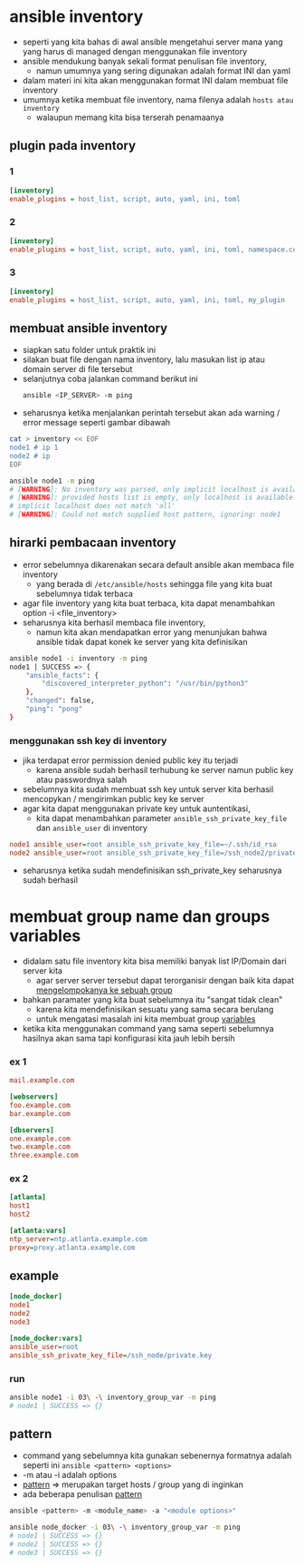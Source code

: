 # ansible inventory
- seperti yang kita bahas di awal ansible mengetahui server mana yang yang harus di managed dengan menggunakan file inventory
- ansible mendukung banyak sekali format penulisan file inventory,
  - namun umumnya yang sering digunakan adalah format INI dan yaml
- dalam materi ini kita akan menggunakan format INI dalam membuat file inventory
- umumnya ketika membuat file inventory, nama filenya adalah ```hosts atau inventory```
  - walaupun memang kita bisa terserah penamaanya

## plugin pada inventory
### 1
```INI
[inventory]
enable_plugins = host_list, script, auto, yaml, ini, toml
```

### 2
```INI
[inventory]
enable_plugins = host_list, script, auto, yaml, ini, toml, namespace.collection_name.inventory_plugin_name
```

### 3
```INI
[inventory]
enable_plugins = host_list, script, auto, yaml, ini, toml, my_plugin
```

## membuat ansible inventory
- siapkan satu folder untuk praktik ini
- silakan buat file dengan nama inventory, lalu masukan list ip atau domain server di file tersebut
- selanjutnya coba jalankan command berikut ini
  ```bash
  ansible <IP_SERVER> -m ping
  ```
- seharusnya ketika menjalankan perintah tersebut akan ada warning / error message seperti gambar dibawah

```bash
cat > inventory << EOF
node1 # ip 1
node2 # ip 
EOF

ansible node1 -m ping
# [WARNING]: No inventory was parsed, only implicit localhost is available
# [WARNING]: provided hosts list is empty, only localhost is available. Note that the
# implicit localhost does not match 'all'
# [WARNING]: Could not match supplied host pattern, ignoring: node1
```

## hirarki pembacaan inventory
- error sebelumnya dikarenakan secara default ansible akan membaca file inventory
  - yang berada di ```/etc/ansible/hosts``` sehingga file yang kita buat sebelumnya tidak terbaca
- agar file inventory yang kita buat terbaca, kita dapat menambahkan option -i <file_inventory>
- seharusnya kita berhasil membaca file inventory,
  - namun kita akan mendapatkan error yang menunjukan bahwa ansible tidak dapat konek ke server yang kita definisikan

```bash
ansible node1 -i inventory -m ping
node1 | SUCCESS => {
    "ansible_facts": {
        "discovered_interpreter_python": "/usr/bin/python3"
    },
    "changed": false,
    "ping": "pong"
}
```

### menggunakan ssh key di inventory
- jika terdapat error permission denied public key itu terjadi 
  - karena ansible sudah berhasil terhubung ke server namun public key atau passwordnya salah
- sebelumnya kita sudah membuat ssh key untuk server kita berhasil mencopykan / mengirimkan public key ke server
- agar kita dapat menggunakan private key untuk auntentikasi, 
  - kita dapat menambahkan parameter ```ansible_ssh_private_key_file``` dan ```ansible_user``` di inventory

```INI
node1 ansible_user=root ansible_ssh_private_key_file=~/.ssh/id_rsa
node2 ansible_user=root ansible_ssh_private_key_file=/ssh_node2/private.key
```

- seharusnya ketika sudah mendefinisikan ssh_private_key seharusnya sudah berhasil

# membuat group name dan groups variables
- didalam satu file inventory kita bisa memiliki banyak list IP/Domain dari server kita
  - agar server server tersebut dapat terorganisir dengan baik kita dapat [mengelompokanya ke sebuah group](https://docs.ansible.com/ansible/latest/inventory_guide/intro_inventory.html#inventory-basics-formats-hosts-and-groups)
- bahkan paramater yang kita buat sebelumnya itu "sangat tidak clean"
  - karena kita mendefinisikan sesuatu yang sama secara berulang
  - untuk mengatasi masalah ini kita membuat group [variables](https://docs.ansible.com/ansible/latest/inventory_guide/intro_inventory.html#assigning-a-variable-to-many-machines-group-variables)
- ketika kita menggunakan command yang sama seperti sebelumnya hasilnya akan sama tapi konfigurasi kita jauh lebih bersih

### ex 1
```INI
mail.example.com

[webservers]
foo.example.com
bar.example.com

[dbservers]
one.example.com
two.example.com
three.example.com
```

### ex 2
```INI
[atlanta]
host1
host2

[atlanta:vars]
ntp_server=ntp.atlanta.example.com
proxy=proxy.atlanta.example.com
```

## example
```INI
[node_docker]
node1
node2
node3

[node_docker:vars]
ansible_user=root
ansible_ssh_private_key_file=/ssh_node/private.key
```

### run
```bash
ansible node1 -i 03\ -\ inventory_group_var -m ping
# node1 | SUCCESS => {}
```

## pattern
- command yang sebelumnya kita gunakan sebenernya formatnya adalah seperti ini
  ```ansible <pattern> <options>```
- -m atau -i adalah options
- [pattern](https://docs.ansible.com/ansible/latest/inventory_guide/intro_patterns.html#patterns-targeting-hosts-and-groups) => merupakan target hosts / group yang di inginkan 
- ada beberapa penulisan [pattern](https://docs.ansible.com/ansible/latest/inventory_guide/intro_patterns.html#common-patterns)

```bash
ansible <pattern> -m <module_name> -a "<module options>"

ansible node_docker -i 03\ -\ inventory_group_var -m ping
# node1 | SUCCESS => {}
# node2 | SUCCESS => {}
# node3 | SUCCESS => {}
```